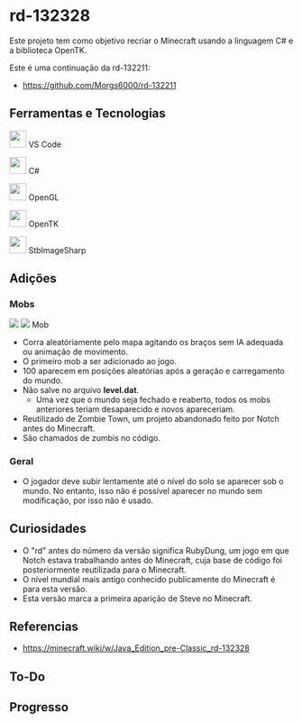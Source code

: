 # rd-132328
 
Este projeto tem como objetivo recriar o Minecraft usando a linguagem C# e a biblioteca OpenTK.

Este é uma continuação da rd-132211:
- https://github.com/Morgs6000/rd-132211

## Ferramentas e Tecnologias
<code><img height="30" src="https://cdn.jsdelivr.net/gh/devicons/devicon@latest/icons/vscode/vscode-original.svg" /></code> VS Code

<code><img height="30" src="https://cdn.jsdelivr.net/gh/devicons/devicon@latest/icons/csharp/csharp-original.svg" /></code> C#

<code><img height="30" src="https://cdn.jsdelivr.net/gh/devicons/devicon@latest/icons/opengl/opengl-original.svg" /></code> OpenGL

<code><img height="30" src="https://avatars.githubusercontent.com/u/5914736?s=280&v=4" /></code> OpenTK

<code><img height="30" src="https://cdn.jsdelivr.net/gh/devicons/devicon@latest/icons/nuget/nuget-original.svg" /></code> StbImageSharp

## Adições
### Mobs
<code><img src="https://minecraft.wiki/images/thumb/Steve_JE1.png/40px-Steve_JE1.png?0814f" /></code> <code><img src="https://minecraft.wiki/images/thumb/Old_human_mob_walking_animation.gif/40px-Old_human_mob_walking_animation.gif?a4465" /></code> Mob
- Corra aleatóriamente pelo mapa agitando os braços sem IA adequada ou animação de movimento.
- O primeiro mob a ser adicionado ao jogo.
- 100 aparecem em posições aleatórias após a geração e carregamento do mundo.
- Não salve no arquivo **level.dat**.
  - Uma vez que o mundo seja fechado e reaberto, todos os mobs anteriores teriam desaparecido e novos apareceriam.
- Reutilizado de Zombie Town, um projeto abandonado feito por Notch antes do Minecraft.
- São chamados de zumbis no código.

### Geral
- O jogador deve subir lentamente até o nível do solo se aparecer sob o mundo. No entanto, isso não é possível aparecer no mundo sem modificação, por isso não é usado.

## Curiosidades
- O "rd" antes do número da versão significa RubyDung, um jogo em que Notch estava trabalhando antes do Minecraft, cuja base de código foi posteriormente reutilizada para o Minecraft.
- O nível mundial mais antigo conhecido publicamente do Minecraft é para esta versão.
- Esta versão marca a primeira aparição de Steve no Minecraft.

## Referencias
- https://minecraft.wiki/w/Java_Edition_pre-Classic_rd-132328

## To-Do

## Progresso
